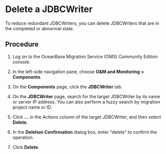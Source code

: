 # Delete a JDBCWriter 

To reduce redundant JDBCWriters, you can delete JDBCWriters that are in the completed or abnormal state. 

## Procedure 

1. Log on to the OceanBase Migration Service (OMS) Community Edition console.

   

2. In the left-side navigation pane, choose **O\&M and Monitoring** **\>** **Components**.

   

3. On the **Components** page, click the **JDBCWriter** tab.

   

4. On the **JDBCWriter** page, search for the target JDBCWriter by its name or server IP address. You can also perform a fuzzy search by migration project name or ID. 

5. Click **...** in the Actions column of the target JDBCWriter, and then select **Delete**.

6. In the **Deletion Confirmation** dialog box, enter "delete" to confirm the operation.

7. Click **Delete**.
